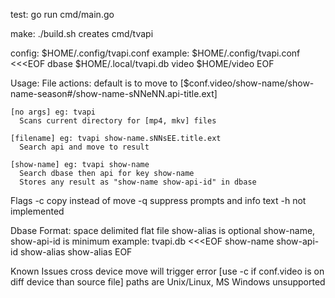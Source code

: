 test: 
  go run cmd/main.go

make:
  ./build.sh
  creates cmd/tvapi

config:
  $HOME/.config/tvapi.conf
  example:
    $HOME/.config/tvapi.conf <<<EOF
    dbase $HOME/.local/tvapi.db
    video $HOME/video
EOF

Usage:
  File actions:
    default is to move to [$conf.video/show-name/show-name-season#/show-name-sNNeNN.api-title.ext]

    [no args] eg: tvapi
      Scans current directory for [mp4, mkv] files

    [filename] eg: tvapi show-name.sNNsEE.title.ext
      Search api and move to result

    [show-name] eg: tvapi show-name
      Search dbase then api for key show-name
      Stores any result as "show-name show-api-id" in dbase

  Flags
    -c copy instead of move
    -q suppress prompts and info text
    -h not implemented

Dbase Format:
  space delimited flat file
  show-alias is optional
  show-name, show-api-id is minimum
  example:
    tvapi.db <<<EOF
    show-name show-api-id show-alias show-alias
EOF

Known Issues
  cross device move will trigger error [use -c if conf.video is on diff device than source file]
  paths are Unix/Linux, MS Windows unsupported

